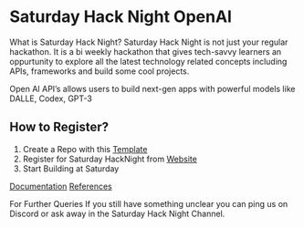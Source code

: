 # Saturday Hack Night OpenAI

What is Saturday Hack Night?
Saturday Hack Night is not just your regular hackathon. It is a bi weekly hackathon that gives tech-savvy learners an oppurtunity to explore all the latest technology related concepts including APIs, frameworks and build some cool projects.

Open AI API’s allows users to build next-gen apps with powerful models like DALLE, Codex, GPT-3

## How to Register?
1. Create a Repo with this [Template](https://github.com/TH-Activities/saturday-hack-night-template)
2. Register for Saturday HackNight from [Website](https://hacknight.tinkerhub.org)
3. Start Building at Saturday


[Documentation](https://beta.openai.com/docs/introduction)
[References](https://beta.openai.com/docs/api-reference/introduction)

For Further Queries
If you still have something unclear you can ping us on Discord or ask away in the Saturday Hack Night Channel.
